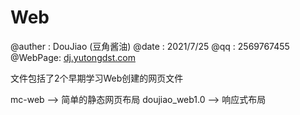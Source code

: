 # Web
@auther : DouJiao (豆角酱油) </b>
@date   : 2021/7/25 </b>
@qq     : 2569767455 </b>
@WebPage: <a href="dj.yutongdst.com">dj.yutongdst.com</a> </b>

文件包括了2个早期学习Web创建的网页文件 </b>

mc-web --> 简单的静态网页布局  </b>
doujiao_web1.0 --> 响应式布局 </b>
